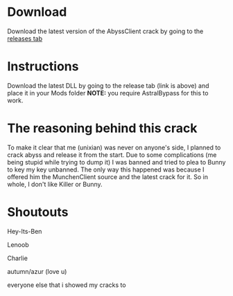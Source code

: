 # Download
Download the latest version of the AbyssClient crack by going to the [releases tab](https://github.com/notunixian/abyss-crack/releases/latest)

# Instructions
Download the latest DLL by going to the release tab (link is above) and place it in your Mods folder
**NOTE:** you require AstralBypass for this to work.

# The reasoning behind this crack
To make it clear that me (unixian) was never on anyone's side, I planned to crack abyss and release it from the start.
Due to some complications (me being stupid while trying to dump it) I was banned and tried to plea to Bunny to key my key unbanned.
The only way this happened was because I offered him the MunchenClient source and the latest crack for it.
So in whole, I don't like Killer or Bunny.

# Shoutouts
Hey-Its-Ben

Lenoob

Charlie

autumn/azur (love u)

everyone else that i showed my cracks to
